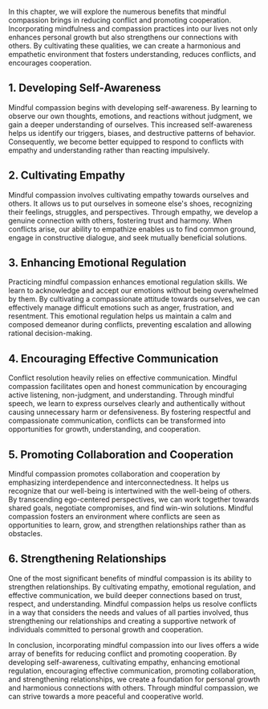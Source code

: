 
In this chapter, we will explore the numerous benefits that mindful compassion brings in reducing conflict and promoting cooperation. Incorporating mindfulness and compassion practices into our lives not only enhances personal growth but also strengthens our connections with others. By cultivating these qualities, we can create a harmonious and empathetic environment that fosters understanding, reduces conflicts, and encourages cooperation.

## 1\. Developing Self-Awareness

Mindful compassion begins with developing self-awareness. By learning to observe our own thoughts, emotions, and reactions without judgment, we gain a deeper understanding of ourselves. This increased self-awareness helps us identify our triggers, biases, and destructive patterns of behavior. Consequently, we become better equipped to respond to conflicts with empathy and understanding rather than reacting impulsively.

## 2\. Cultivating Empathy

Mindful compassion involves cultivating empathy towards ourselves and others. It allows us to put ourselves in someone else's shoes, recognizing their feelings, struggles, and perspectives. Through empathy, we develop a genuine connection with others, fostering trust and harmony. When conflicts arise, our ability to empathize enables us to find common ground, engage in constructive dialogue, and seek mutually beneficial solutions.

## 3\. Enhancing Emotional Regulation

Practicing mindful compassion enhances emotional regulation skills. We learn to acknowledge and accept our emotions without being overwhelmed by them. By cultivating a compassionate attitude towards ourselves, we can effectively manage difficult emotions such as anger, frustration, and resentment. This emotional regulation helps us maintain a calm and composed demeanor during conflicts, preventing escalation and allowing rational decision-making.

## 4\. Encouraging Effective Communication

Conflict resolution heavily relies on effective communication. Mindful compassion facilitates open and honest communication by encouraging active listening, non-judgment, and understanding. Through mindful speech, we learn to express ourselves clearly and authentically without causing unnecessary harm or defensiveness. By fostering respectful and compassionate communication, conflicts can be transformed into opportunities for growth, understanding, and cooperation.

## 5\. Promoting Collaboration and Cooperation

Mindful compassion promotes collaboration and cooperation by emphasizing interdependence and interconnectedness. It helps us recognize that our well-being is intertwined with the well-being of others. By transcending ego-centered perspectives, we can work together towards shared goals, negotiate compromises, and find win-win solutions. Mindful compassion fosters an environment where conflicts are seen as opportunities to learn, grow, and strengthen relationships rather than as obstacles.

## 6\. Strengthening Relationships

One of the most significant benefits of mindful compassion is its ability to strengthen relationships. By cultivating empathy, emotional regulation, and effective communication, we build deeper connections based on trust, respect, and understanding. Mindful compassion helps us resolve conflicts in a way that considers the needs and values of all parties involved, thus strengthening our relationships and creating a supportive network of individuals committed to personal growth and cooperation.

In conclusion, incorporating mindful compassion into our lives offers a wide array of benefits for reducing conflict and promoting cooperation. By developing self-awareness, cultivating empathy, enhancing emotional regulation, encouraging effective communication, promoting collaboration, and strengthening relationships, we create a foundation for personal growth and harmonious connections with others. Through mindful compassion, we can strive towards a more peaceful and cooperative world.
